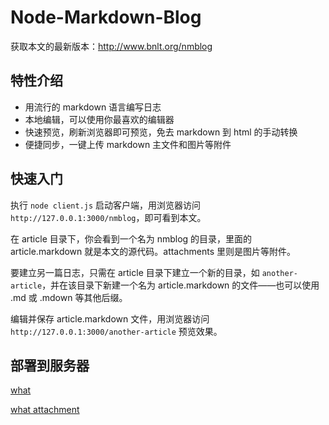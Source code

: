Node-Markdown-Blog
==================

获取本文的最新版本：<http://www.bnlt.org/nmblog>

## 特性介绍 ##

- 用流行的 markdown 语言编写日志
- 本地编辑，可以使用你最喜欢的编辑器
- 快速预览，刷新浏览器即可预览，免去 markdown 到 html 的手动转换
- 便捷同步，一键上传 markdown 主文件和图片等附件

## 快速入门 ##

执行 `node client.js` 启动客户端，用浏览器访问 `http://127.0.0.1:3000/nmblog`，即可看到本文。

在 article 目录下，你会看到一个名为 nmblog 的目录，里面的 article.markdown 就是本文的源代码。attachments 里则是图片等附件。

要建立另一篇日志，只需在 article 目录下建立一个新的目录，如 `another-article`，并在该目录下新建一个名为 article.markdown 的文件——也可以使用 .md 或 .mdown 等其他后缀。

编辑并保存 article.markdown 文件，用浏览器访问 `http://127.0.0.1:3000/another-article` 预览效果。

## 部署到服务器 ##

[what](what)

[what attachment](attachments/what)
